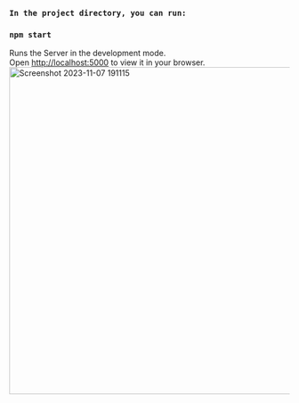 ### `In the project directory, you can run:`

### `npm start`

Runs the Server in the development mode.\
Open [http://localhost:5000](http://localhost:5000) to view it in your browser.
 <img width="587" alt="Screenshot 2023-11-07 191115" src="https://github.com/saurav9283/SecurityBoat_API/assets/87579538/f25eaf55-bf12-4fe8-bda5-051492b0f887">

